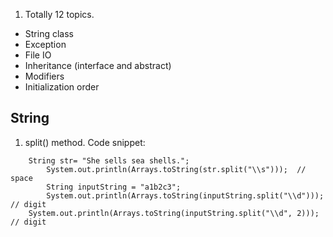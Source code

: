 1. Totally 12 topics.  
* String class
* Exception
* File IO
* Inheritance (interface and abstract)
* Modifiers
* Initialization order

## String 
1. split() method. 
Code snippet: 
```
    String str= "She sells sea shells.";
		System.out.println(Arrays.toString(str.split("\\s")));	// space
		String inputString = "a1b2c3";
		System.out.println(Arrays.toString(inputString.split("\\d")));	// digit
    System.out.println(Arrays.toString(inputString.split("\\d", 2)));	// digit
```

